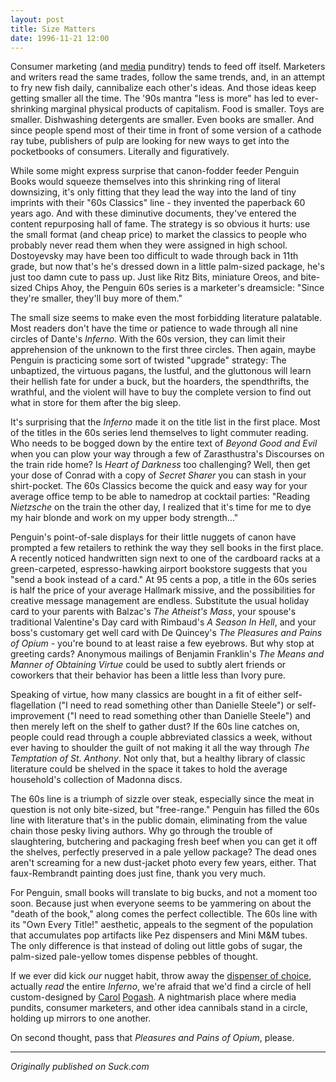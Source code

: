 ```yaml
---
layout: post
title: Size Matters
date: 1996-11-21 12:00
---
```


Consumer marketing (and [media](http://www.salon1999.com/media/media961114.html) punditry) tends to feed off itself. Marketers and writers read the same trades, follow the same trends, and, in an attempt to fry new fish daily, cannibalize each other's ideas. And those ideas keep getting smaller all the time. The '90s mantra "less is more" has led to ever-shrinking marginal physical products of capitalism. Food is smaller. Toys are smaller. Dishwashing detergents are smaller. Even books are smaller. And since people spend most of their time in front of some version of a cathode ray tube, publishers of pulp are looking for new ways to get into the pocketbooks of consumers. Literally and figuratively. 

While some might express surprise that canon-fodder feeder Penguin Books would squeeze themselves into this shrinking ring of literal downsizing, it's only fitting that they lead the way into the land of tiny imprints with their "60s Classics" line - they invented the paperback 60 years ago. And with these diminutive documents, they've entered the content repurposing hall of fame. The strategy is so obvious it hurts: use the small format (and cheap price) to market the classics to people who probably never read them when they were assigned in high school. Dostoyevsky may have been too difficult to wade through back in 11th grade, but now that's he's dressed down in a little palm-sized package, he's just too damn cute to pass up. Just like Ritz Bits, miniature Oreos, and bite-sized Chips Ahoy, the Penguin 60s series is a marketer's dreamsicle: "Since they're smaller, they'll buy more of them."

The small size seems to make even the most forbidding literature palatable. Most readers don't have the time or patience to wade through all nine circles of Dante's _Inferno_. With the 60s version, they can limit their apprehension of the unknown to the first three circles. Then again, maybe Penguin is practicing some sort of twisted "upgrade" strategy: The unbaptized, the virtuous pagans, the lustful, and the gluttonous will learn their hellish fate for under a buck, but the hoarders, the spendthrifts, the wrathful, and the violent will have to buy the complete version to find out what in store for them after the big sleep.

It's surprising that the _Inferno_ made it on the title list in the first place. Most of the titles in the 60s series lend themselves to light commuter reading. Who needs to be bogged down by the entire text of _Beyond Good and Evil_ when you can plow your way through a few of Zarasthustra's Discourses on the train ride home? Is _Heart of_ _Darkness_ too challenging? Well, then get your dose of Conrad with a copy of _Secret Sharer_ you can stash in your shirt-pocket. The 60s Classics become the quick and easy way for your average office temp to be able to namedrop at cocktail parties: "Reading _Nietzsche_ on the train the other day, I realized that it's time for me to dye my hair blonde and work on my upper body strength..."

Penguin's point-of-sale displays for their little nuggets of canon have prompted a few retailers to rethink the way they sell books in the first place. A recently noticed handwritten sign next to one of the cardboard racks at a green-carpeted, espresso-hawking airport bookstore suggests that you "send a book instead of a card." At 95 cents a pop, a title in the 60s series is half the price of your average Hallmark missive, and the possibilities for creative message management are endless. Substitute the usual holiday card to your parents with Balzac's _The Atheist's_ _Mass_, your spouse's traditional Valentine's Day card with Rimbaud's _A Season In Hell_, and your boss's customary get well card with De Quincey's _The Pleasures and Pains of_ _Opium_ \- you're bound to at least raise a few eyebrows. But why stop at greeting cards? Anonymous mailings of Benjamin Franklin's _The_ _Means and Manner of Obtaining_ _Virtue_ could be used to subtly alert friends or coworkers that their behavior has been a little less than Ivory pure.

Speaking of virtue, how many classics are bought in a fit of either self-flagellation ("I need to read something other than Danielle Steele") or self-improvement ("I need to read something other than Danielle Steele") and then merely left on the shelf to gather dust? If the 60s line catches on, people could read through a couple abbreviated classics a week, without ever having to shoulder the guilt of not making it all the way through _The Temptation of St. Anthony_. Not only that, but a healthy library of classic literature could be shelved in the space it takes to hold the average household's collection of Madonna discs.

The 60s line is a triumph of sizzle over steak, especially since the meat in question is not only bite-sized, but "free-range." Penguin has filled the 60s line with literature that's in the public domain, eliminating from the value chain those pesky living authors. Why go through the trouble of slaughtering, butchering and packaging fresh beef when you can get it off the shelves, perfectly preserved in a pale yellow package? The dead ones aren't screaming for a new dust-jacket photo every few years, either. That faux-Rembrandt painting does just fine, thank you very much.

For Penguin, small books will translate to big bucks, and not a moment too soon. Because just when everyone seems to be yammering on about the "death of the book," along comes the perfect collectible. The 60s line with its "Own Every Title!" aesthetic, appeals to the segment of the population that accumulates pop artifacts like Pez dispensers and Mini M&M tubes. The only difference is that instead of doling out little gobs of sugar, the palm-sized pale-yellow tomes dispense pebbles of thought.

If we ever did kick _our_ nugget habit, throw away the [dispenser of choice](http://home.netscape.com/), actually _read_ the entire _Inferno_, we're afraid that we'd find a circle of hell custom-designed by [Carol](http://www.enews.com/magazines/ajr/archive/960601-001.html) [Pogash](http://www.enews.com/magazines/ajr/archive/960601-001.html). A nightmarish place where media pundits, consumer marketers, and other idea cannibals stand in a circle, holding up mirrors to one another.

On second thought, pass that _Pleasures and Pains of Opium_, please.

---

*Originally published on Suck.com*

